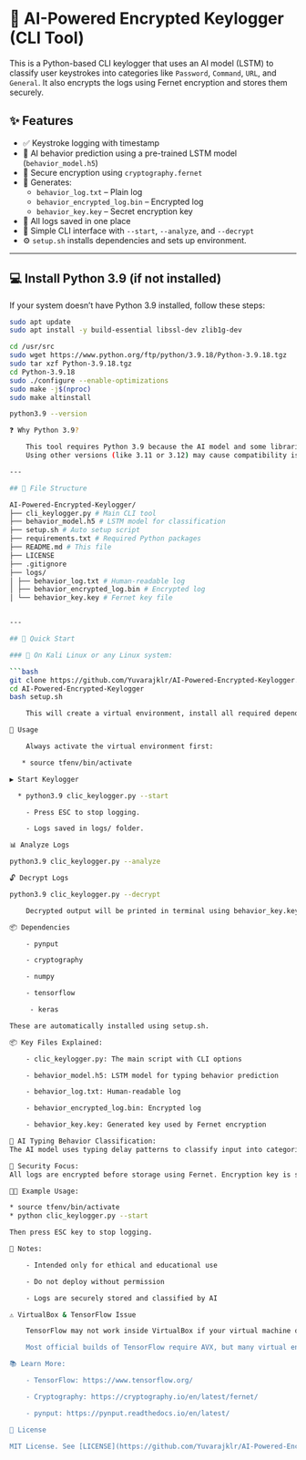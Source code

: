 # 🔐 AI-Powered Encrypted Keylogger (CLI Tool)

This is a Python-based CLI keylogger that uses an AI model (LSTM) to classify user keystrokes into categories like `Password`, `Command`, `URL`, and `General`. It also encrypts the logs using Fernet encryption and stores them securely.


## ✨ Features

- ✅ Keystroke logging with timestamp
- 🧠 AI behavior prediction using a pre-trained LSTM model (`behavior_model.h5`)
- 🔐 Secure encryption using `cryptography.fernet`
- 📄 Generates:
  - `behavior_log.txt` – Plain log
  - `behavior_encrypted_log.bin` – Encrypted log
  - `behavior_key.key` – Secret encryption key
- 📁 All logs saved in one place
- 🔧 Simple CLI interface with `--start`, `--analyze`, and `--decrypt`
- ⚙️ `setup.sh` installs dependencies and sets up environment.

---

## 💻 Install Python 3.9 (if not installed)

If your system doesn’t have Python 3.9 installed, follow these steps:

```bash
sudo apt update
sudo apt install -y build-essential libssl-dev zlib1g-dev

cd /usr/src
sudo wget https://www.python.org/ftp/python/3.9.18/Python-3.9.18.tgz
sudo tar xzf Python-3.9.18.tgz
cd Python-3.9.18
sudo ./configure --enable-optimizations
sudo make -j$(nproc)
sudo make altinstall

python3.9 --version

❓ Why Python 3.9?

    This tool requires Python 3.9 because the AI model and some libraries (like TensorFlow/Keras) used in this project are tested and stable with Python 3.9.
    Using other versions (like 3.11 or 3.12) may cause compatibility issues with tensorflow, pynput, or cryptography.

---

## 📂 File Structure

AI-Powered-Encrypted-Keylogger/
├── cli_keylogger.py # Main CLI tool
├── behavior_model.h5 # LSTM model for classification
├── setup.sh # Auto setup script
├── requirements.txt # Required Python packages
├── README.md # This file
├── LICENSE
├── .gitignore
├── logs/
│ ├── behavior_log.txt # Human-readable log
│ ├── behavior_encrypted_log.bin # Encrypted log
│ └── behavior_key.key # Fernet key file


---

## 🚀 Quick Start

### 🐧 On Kali Linux or any Linux system:

```bash
git clone https://github.com/Yuvarajklr/AI-Powered-Encrypted-Keylogger.git
cd AI-Powered-Encrypted-Keylogger
bash setup.sh

    This will create a virtual environment, install all required dependencies, and get the tool ready.

📌 Usage

    Always activate the virtual environment first:

   * source tfenv/bin/activate

▶ Start Keylogger

  * python3.9 clic_keylogger.py --start

    - Press ESC to stop logging.

    - Logs saved in logs/ folder.

📊 Analyze Logs

python3.9 clic_keylogger.py --analyze

🔓 Decrypt Logs

python3.9 clic_keylogger.py --decrypt

    Decrypted output will be printed in terminal using behavior_key.key.

📦 Dependencies

    - pynput

    - cryptography

    - numpy

    - tensorflow

     - keras

These are automatically installed using setup.sh.

📦 Key Files Explained:

    - clic_keylogger.py: The main script with CLI options

    - behavior_model.h5: LSTM model for typing behavior prediction

    - behavior_log.txt: Human-readable log

    - behavior_encrypted_log.bin: Encrypted log

    - behavior_key.key: Generated key used by Fernet encryption

🧠 AI Typing Behavior Classification:
The AI model uses typing delay patterns to classify input into categories like "Password", "Command", "URL", or "General". Helps monitor behavior patterns intelligently.

🔐 Security Focus:
All logs are encrypted before storage using Fernet. Encryption key is saved as behavior_key.key. Do not share or lose this key.

👨‍💻 Example Usage:

* source tfenv/bin/activate  
* python clic_keylogger.py --start  

Then press ESC key to stop logging.

📎 Notes:

    - Intended only for ethical and educational use

    - Do not deploy without permission

    - Logs are securely stored and classified by AI

⚠️ VirtualBox & TensorFlow Issue

    TensorFlow may not work inside VirtualBox if your virtual machine doesn't support AVX (Advanced Vector Extensions) instructions, which TensorFlow relies on.

    Most official builds of TensorFlow require AVX, but many virtual environments do not pass AVX support through.

📚 Learn More:

    - TensorFlow: https://www.tensorflow.org/

    - Cryptography: https://cryptography.io/en/latest/fernet/

    - pynput: https://pynput.readthedocs.io/en/latest/

📄 License

MIT License. See [LICENSE](https://github.com/Yuvarajklr/AI-Powered-Encrypted-Keylogger/blob/main/LICENSE) for more details.
